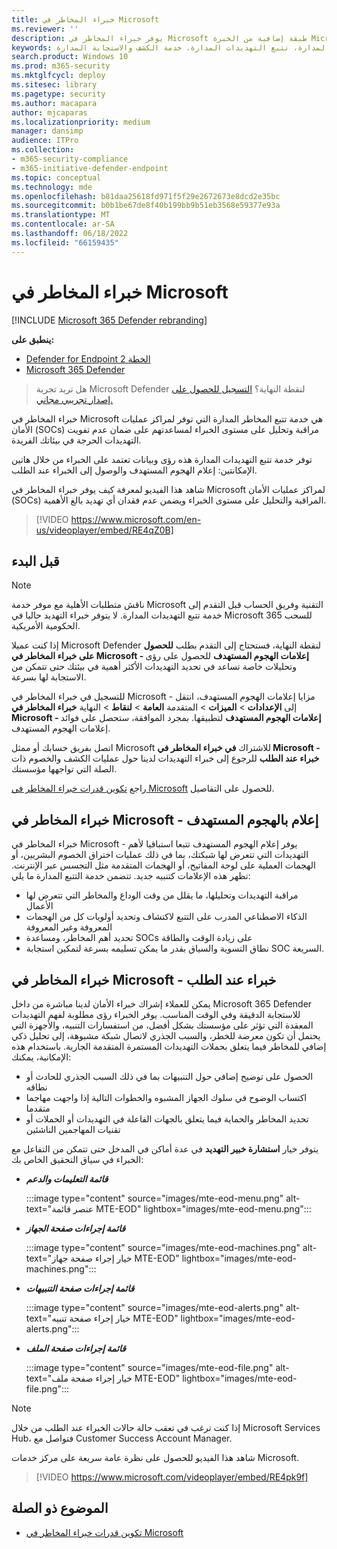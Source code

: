 ```yaml
---
title: خبراء المخاطر في Microsoft
ms.reviewer: ''
description: يوفر خبراء المخاطر في Microsoft طبقة إضافية من الخبرة Microsoft Defender لنقطة النهاية.
keywords: خدمة تتبع التهديدات المدارة، تتبع التهديدات المدارة، خدمة الكشف والاستجابة المدارة (MDR)، MTE، خبراء المخاطر في Microsoft، MTE-TAN، إعلام الهجوم المستهدف، إعلام الهجوم المستهدف
search.product: Windows 10
ms.prod: m365-security
ms.mktglfcycl: deploy
ms.sitesec: library
ms.pagetype: security
ms.author: macapara
author: mjcaparas
ms.localizationpriority: medium
manager: dansimp
audience: ITPro
ms.collection:
- m365-security-compliance
- m365-initiative-defender-endpoint
ms.topic: conceptual
ms.technology: mde
ms.openlocfilehash: b81daa25618fd971f5f29e2672673e8dcd2e35bc
ms.sourcegitcommit: b0b1be67de8f40b199bb9b51eb3568e59377e93a
ms.translationtype: MT
ms.contentlocale: ar-SA
ms.lasthandoff: 06/18/2022
ms.locfileid: "66159435"
---
```

# <a name="microsoft-threat-experts"></a>خبراء المخاطر في Microsoft

[!INCLUDE [Microsoft 365 Defender rebranding](../../includes/microsoft-defender.md)]

**ينطبق على:**
- [Defender for Endpoint الخطة 2](https://go.microsoft.com/fwlink/p/?linkid=2154037)
- [Microsoft 365 Defender](https://go.microsoft.com/fwlink/?linkid=2118804)

> هل تريد تجربة Microsoft Defender لنقطة النهاية؟ [التسجيل للحصول على إصدار تجريبي مجاني.](https://signup.microsoft.com/create-account/signup?products=7f379fee-c4f9-4278-b0a1-e4c8c2fcdf7e&ru=https://aka.ms/MDEp2OpenTrial?ocid=docs-wdatp-exposedapis-abovefoldlink)

خبراء المخاطر في Microsoft هي خدمة تتبع المخاطر المدارة التي توفر لمراكز عمليات الأمان (SOCs) مراقبة وتحليل على مستوى الخبراء لمساعدتهم على ضمان عدم تفويت التهديدات الحرجة في بيئاتك الفريدة.

توفر خدمة تتبع التهديدات المدارة هذه رؤى وبيانات تعتمد على الخبراء من خلال هاتين الإمكانتين: إعلام الهجوم المستهدف والوصول إلى الخبراء عند الطلب.

شاهد هذا الفيديو لمعرفة كيف يوفر خبراء المخاطر في Microsoft لمراكز عمليات الأمان (SOCs) المراقبة والتحليل على مستوى الخبراء ويضمن عدم فقدان أي تهديد بالغ الأهمية. 
> [!VIDEO https://www.microsoft.com/en-us/videoplayer/embed/RE4qZ0B]

## <a name="before-you-begin"></a>قبل البدء

> [!NOTE]
> ناقش متطلبات الأهلية مع موفر خدمة Microsoft التقنية وفريق الحساب قبل التقدم إلى خدمة تتبع التهديدات المدارة.
> لا يتوفر خبراء التهديد حاليا في Microsoft 365 للسحب الحكومية الأمريكية.

إذا كنت عميلا Microsoft Defender لنقطة النهاية، فستحتاج إلى التقدم بطلب **للحصول على خبراء المخاطر في Microsoft - إعلامات الهجوم المستهدف** للحصول على رؤى وتحليلات خاصة تساعد في تحديد التهديدات الأكثر أهمية في بيئتك حتى تتمكن من الاستجابة لها بسرعة.

للتسجيل في خبراء المخاطر في Microsoft - مزايا إعلامات الهجوم المستهدف، انتقل إلى **الإعدادات** \> **الميزات** \> المتقدمة **العامة** \> **لنقاط** \> النهاية **خبراء المخاطر في Microsoft - إعلامات الهجوم المستهدف** لتطبيقها. بمجرد الموافقة، ستحصل على فوائد إعلامات الهجوم المستهدف.

اتصل بفريق حسابك أو ممثل Microsoft للاشتراك **في خبراء المخاطر في Microsoft - خبراء عند الطلب** للرجوع إلى خبراء التهديدات لدينا حول عمليات الكشف والخصوم ذات الصلة التي تواجهها مؤسستك.

راجع [تكوين قدرات خبراء المخاطر في Microsoft](/microsoft-365/security/defender-endpoint/configure-microsoft-threat-experts#before-you-begin) للحصول على التفاصيل.

## <a name="microsoft-threat-experts---targeted-attack-notification"></a>خبراء المخاطر في Microsoft - إعلام بالهجوم المستهدف

خبراء المخاطر في Microsoft - يوفر إعلام الهجوم المستهدف تتبعا استباقيا لأهم التهديدات التي تتعرض لها شبكتك، بما في ذلك عمليات اختراق الخصوم البشريين، أو الهجمات العملية على لوحة المفاتيح، أو الهجمات المتقدمة مثل التجسس عبر الإنترنت. تظهر هذه الإعلامات كتنبيه جديد. تتضمن خدمة التتبع المدارة ما يلي:

- مراقبة التهديدات وتحليلها، ما يقلل من وقت الوداع والمخاطر التي تتعرض لها الأعمال
- الذكاء الاصطناعي المدرب على التتبع لاكتشاف وتحديد أولويات كل من الهجمات المعروفة وغير المعروفة
- تحديد أهم المخاطر، ومساعدة SOCs على زيادة الوقت والطاقة
- نطاق التسوية والسياق بقدر ما يمكن تسليمه بسرعة لتمكين استجابة SOC السريعة.

## <a name="microsoft-threat-experts---experts-on-demand"></a>خبراء المخاطر في Microsoft - خبراء عند الطلب

يمكن للعملاء إشراك خبراء الأمان لدينا مباشرة من داخل Microsoft 365 Defender للاستجابة الدقيقة وفي الوقت المناسب. يوفر الخبراء رؤى مطلوبة لفهم التهديدات المعقدة التي تؤثر على مؤسستك بشكل أفضل، من استفسارات التنبيه، والأجهزة التي يحتمل أن تكون معرضة للخطر، والسبب الجذري لاتصال شبكة مشبوهة، إلى تحليل ذكي إضافي للمخاطر فيما يتعلق بحملات التهديدات المستمرة المتقدمة الجارية. باستخدام هذه الإمكانية، يمكنك:

- الحصول على توضيح إضافي حول التنبيهات بما في ذلك السبب الجذري للحادث أو نطاقه
- اكتساب الوضوح في سلوك الجهاز المشبوه والخطوات التالية إذا واجهت مهاجما متقدما
- تحديد المخاطر والحماية فيما يتعلق بالجهات الفاعلة في التهديدات أو الحملات أو تقنيات المهاجمين الناشئين

يتوفر خيار **استشارة خبير التهديد** في عدة أماكن في المدخل حتى تتمكن من التفاعل مع الخبراء في سياق التحقيق الخاص بك:

- ***قائمة التعليمات والدعم***

  :::image type="content" source="images/mte-eod-menu.png" alt-text="عنصر قائمة MTE-EOD" lightbox="images/mte-eod-menu.png":::

- ***قائمة إجراءات صفحة الجهاز***

  :::image type="content" source="images/mte-eod-machines.png" alt-text="خيار إجراء صفحة جهاز MTE-EOD" lightbox="images/mte-eod-machines.png":::

- ***قائمة إجراءات صفحة التنبيهات***

  :::image type="content" source="images/mte-eod-alerts.png" alt-text="خيار إجراء صفحة تنبيه MTE-EOD" lightbox="images/mte-eod-alerts.png":::

- ***قائمة إجراءات صفحة الملف***

  :::image type="content" source="images/mte-eod-file.png" alt-text="خيار إجراء صفحة ملف MTE-EOD" lightbox="images/mte-eod-file.png":::

> [!NOTE]
> إذا كنت ترغب في تعقب حالة حالات الخبراء عند الطلب من خلال Microsoft Services Hub، فتواصل مع Customer Success Account Manager.

شاهد هذا الفيديو للحصول على نظرة عامة سريعة على مركز خدمات Microsoft.

> [!VIDEO https://www.microsoft.com/videoplayer/embed/RE4pk9f]

## <a name="related-topic"></a>الموضوع ذو الصلة

- [تكوين قدرات خبراء المخاطر في Microsoft](configure-microsoft-threat-experts.md)
